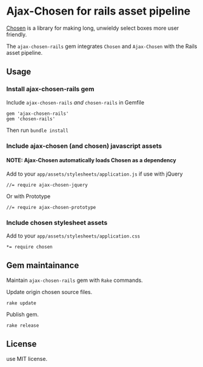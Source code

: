 # Ajax-Chosen for rails asset pipeline

[Chosen](https://github.com/harvesthq/chosen) is a library for making long, unwieldy select boxes more user friendly.

The `ajax-chosen-rails` gem integrates `Chosen` and `Ajax-Chosen` with the Rails asset pipeline.

## Usage

### Install ajax-chosen-rails gem

Include `ajax-chosen-rails` *and* `chosen-rails` in Gemfile

    gem 'ajax-chosen-rails'
    gem 'chosen-rails'

Then run `bundle install`

### Include ajax-chosen (and chosen) javascript assets

#### NOTE: Ajax-Chosen automatically loads Chosen as a dependency

Add to your `app/assets/stylesheets/application.js` if use with jQuery

    //= require ajax-chosen-jquery

Or with Prototype

    //= require ajax-chosen-prototype


### Include chosen stylesheet assets

Add to your `app/assets/stylesheets/application.css`

    *= require chosen

## Gem maintainance

Maintain `ajax-chosen-rails` gem with `Rake` commands.

Update origin chosen source files.

    rake update

Publish gem.

    rake release

## License

use MIT license.
